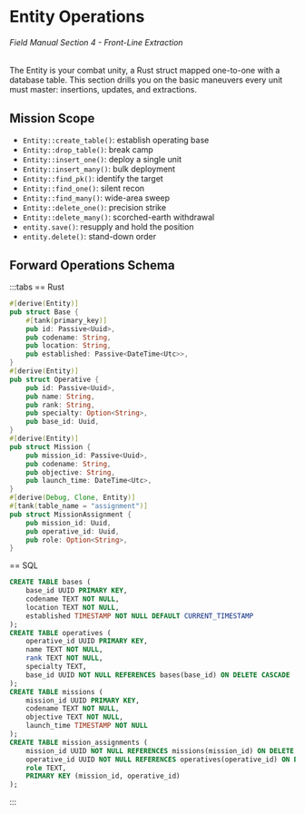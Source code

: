 # Entity Operations
###### *Field Manual Section 4* - Front-Line Extraction
The Entity is your combat unity, a Rust struct mapped one-to-one with a database table. This section drills you on the basic maneuvers every unit must master: insertions, updates, and extractions.

## Mission Scope
* `Entity::create_table()`: establish operating base  
* `Entity::drop_table()`: break camp  
* `Entity::insert_one()`: deploy a single unit  
* `Entity::insert_many()`: bulk deployment  
* `Entity::find_pk()`: identify the target  
* `Entity::find_one()`: silent recon  
* `Entity::find_many()`: wide-area sweep  
* `Entity::delete_one()`: precision strike  
* `Entity::delete_many()`: scorched-earth withdrawal  
* `entity.save()`: resupply and hold the position
* `entity.delete()`: stand-down order

## Forward Operations Schema
:::tabs
== Rust
```rust
#[derive(Entity)]
pub struct Base {
    #[tank(primary_key)]
    pub id: Passive<Uuid>,
    pub codename: String,
    pub location: String,
    pub established: Passive<DateTime<Utc>>,
}
#[derive(Entity)]
pub struct Operative {
    pub id: Passive<Uuid>,
    pub name: String,
    pub rank: String,
    pub specialty: Option<String>,
    pub base_id: Uuid,
}
#[derive(Entity)]
pub struct Mission {
    pub mission_id: Passive<Uuid>,
    pub codename: String,
    pub objective: String,
    pub launch_time: DateTime<Utc>,
}
#[derive(Debug, Clone, Entity)]
#[tank(table_name = "assignment")]
pub struct MissionAssignment {
    pub mission_id: Uuid,
    pub operative_id: Uuid,
    pub role: Option<String>,
}
```
== SQL
```sql
CREATE TABLE bases (
    base_id UUID PRIMARY KEY,
    codename TEXT NOT NULL,
    location TEXT NOT NULL,
    established TIMESTAMP NOT NULL DEFAULT CURRENT_TIMESTAMP
);
CREATE TABLE operatives (
    operative_id UUID PRIMARY KEY,
    name TEXT NOT NULL,
    rank TEXT NOT NULL,
    specialty TEXT,
    base_id UUID NOT NULL REFERENCES bases(base_id) ON DELETE CASCADE
);
CREATE TABLE missions (
    mission_id UUID PRIMARY KEY,
    codename TEXT NOT NULL,
    objective TEXT NOT NULL,
    launch_time TIMESTAMP NOT NULL
);
CREATE TABLE mission_assignments (
    mission_id UUID NOT NULL REFERENCES missions(mission_id) ON DELETE CASCADE,
    operative_id UUID NOT NULL REFERENCES operatives(operative_id) ON DELETE CASCADE,
    role TEXT,
    PRIMARY KEY (mission_id, operative_id)
);
```
:::
